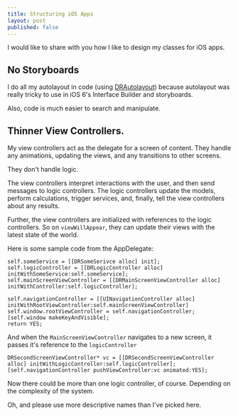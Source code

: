```yaml
---
title: Structuring iOS Apps
layout: post
published: false
---
```


I would like to share with you how I like to design my classes for iOS apps. 

## No Storyboards

I do all my autolayout in code (using [DRAutolayout](https://github.com/danramteke/DRAutolayout)) because autolayout was really tricky to use in iOS 6's Interface Builder and storyboards. 

Also, code is much easier to search and manipulate.


## Thinner View Controllers. 

My view controllers act as the delegate for a screen of content. They handle any animations, updating the views, and any transitions to other screens.

They don't handle logic. 

The view controllers interpret interactions with the user, and then send messages to logic controllers. The logic controllers update the models, perform calculations, trigger services, and, finally, tell the view controllers about any results.

Further, the view controllers are initialized with references to the logic controllers. So on `viewWillAppear`, they can update their views with the latest state of the world.

Here is some sample code from the AppDelegate:

    self.someService = [[DRSomeSerivce alloc] init];
    self.logicController = [[DRLogicController alloc] initWithSomeService:self.someService];
    self.mainScreenViewController = [[DRMainScreenViewController alloc] initWithController:self.logicController];

    self.navigationController = [[UINavigationController alloc] initWithRootViewController:self.mainScreenViewController]
    self.window.rootViewController = self.navigationController;
    [self.window makeKeyAndVisible];
    return YES;

And when the `MainScreenViewController` navigates to a new screen, it passes it's reference to the `logicController`

    DRSecondScreenViewController* vc = [[DRSecondScreenViewController alloc] initWithLogicController:self.logicController];
    [self.navigationController pushViewController:vc animated:YES];

Now there could be more than one logic controller, of course. Depending on the complexity of the system.

Oh, and please use more descriptive names than I've picked here.